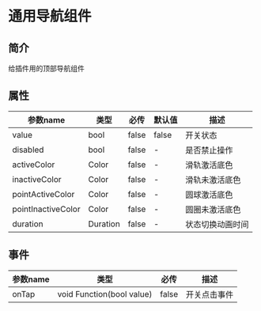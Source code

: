 # 通用导航组件

## 简介
给插件用的顶部导航组件

## 属性

| 参数name             | 类型       | 必传    | 默认值   | 描述       |
|--------------------|----------|-------|-------|----------|
| value              | bool     | false | false | 开关状态     |
| disabled           | bool     | false | -     | 是否禁止操作   |
| activeColor        | Color    | false | -     | 滑轨激活底色   |
| inactiveColor      | Color    | false | -     | 滑轨未激活底色  |
| pointActiveColor   | Color    | false | -     | 圆球激活底色   |
| pointInactiveColor | Color    | false | -     | 圆圈未激活底色  |
| duration           | Duration | false | -     | 状态切换动画时间 |

## 事件

| 参数name | 类型                        | 必传    | 描述     |
|--------|---------------------------|-------|--------|
| onTap  | void Function(bool value) | false | 开关点击事件 |
